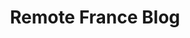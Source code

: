 ---
layout: blog
title: Remote France Blog
pagination: 
  enabled: true
permalink: /en/blog/
lang: en
---